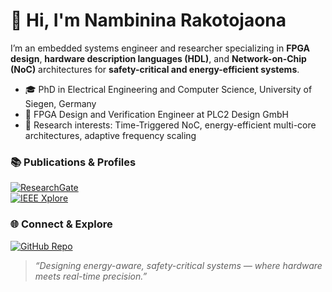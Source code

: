 # 👋 Hi, I'm Nambinina Rakotojaona

I’m an embedded systems engineer and researcher specializing in **FPGA design**, **hardware description languages (HDL)**, and **Network-on-Chip (NoC)** architectures for **safety-critical and energy-efficient systems**.

- 🎓 PhD in Electrical Engineering and Computer Science, University of Siegen, Germany  
- 💼 FPGA Design and Verification Engineer at PLC2 Design GmbH  
- 🔬 Research interests: Time-Triggered NoC, energy-efficient multi-core architectures, adaptive frequency scaling  

### 📚 Publications & Profiles

[![ResearchGate](https://img.shields.io/badge/ResearchGate-Profile-00ccbb?logo=researchgate&style=flat-square)](https://www.researchgate.net/profile/Rakotojaona-Nambinina-2)  
[![IEEE Xplore](https://img.shields.io/badge/IEEE-Xplore-ff0000?logo=ieee&style=flat-square)](https://ieeexplore.ieee.org/author/37089203424)

### 🌐 Connect & Explore

[![GitHub Repo](https://img.shields.io/badge/GitHub-FreeVHDL-181717?logo=github&style=flat-square)](https://github.com/FPGA-Mada/freevhdl)

> *“Designing energy-aware, safety-critical systems — where hardware meets real-time precision.”*
